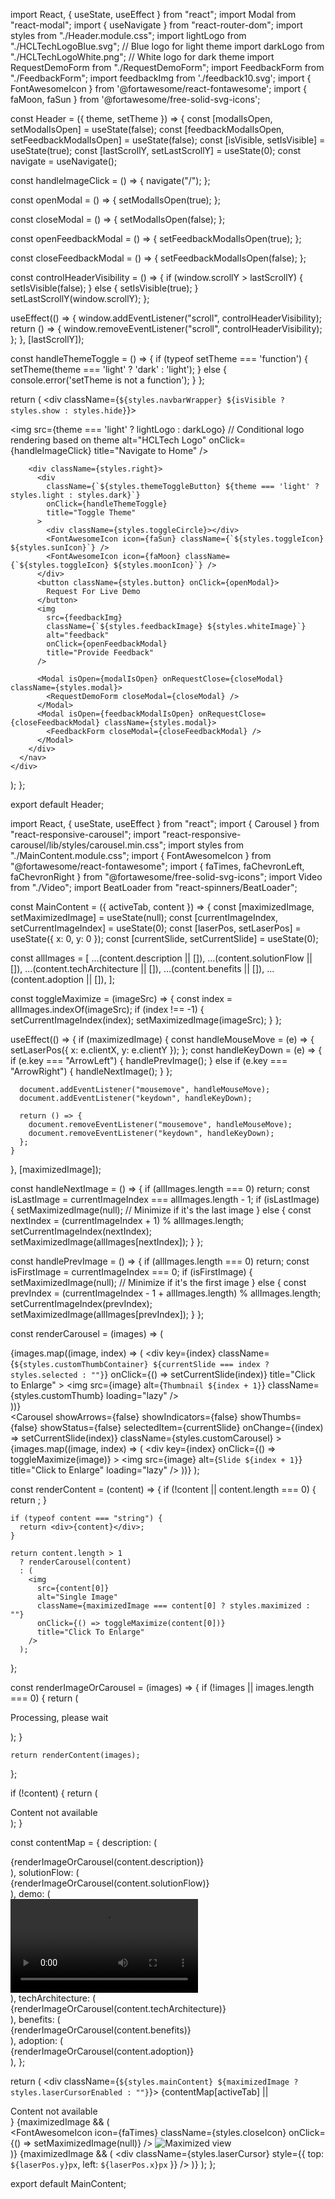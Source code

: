 import React, { useState, useEffect } from "react";
import Modal from "react-modal";
import { useNavigate } from "react-router-dom";
import styles from "./Header.module.css";
import lightLogo from "./HCLTechLogoBlue.svg"; // Blue logo for light theme
import darkLogo from "./HCLTechLogoWhite.png"; // White logo for dark theme
import RequestDemoForm from "./RequestDemoForm";
import FeedbackForm from "./FeedbackForm";
import feedbackImg from './feedback10.svg';
import { FontAwesomeIcon } from '@fortawesome/react-fontawesome';
import { faMoon, faSun } from '@fortawesome/free-solid-svg-icons';

const Header = ({ theme, setTheme }) => {
  const [modalIsOpen, setModalIsOpen] = useState(false);
  const [feedbackModalIsOpen, setFeedbackModalIsOpen] = useState(false);
  const [isVisible, setIsVisible] = useState(true);
  const [lastScrollY, setLastScrollY] = useState(0);
  const navigate = useNavigate();

  const handleImageClick = () => {
    navigate("/");
  };

  const openModal = () => {
    setModalIsOpen(true);
  };

  const closeModal = () => {
    setModalIsOpen(false);
  };

  const openFeedbackModal = () => {
    setFeedbackModalIsOpen(true);
  };

  const closeFeedbackModal = () => {
    setFeedbackModalIsOpen(false);
  };

  const controlHeaderVisibility = () => {
    if (window.scrollY > lastScrollY) {
      setIsVisible(false);
    } else {
      setIsVisible(true);
    }
    setLastScrollY(window.scrollY);
  };

  useEffect(() => {
    window.addEventListener("scroll", controlHeaderVisibility);
    return () => {
      window.removeEventListener("scroll", controlHeaderVisibility);
    };
  }, [lastScrollY]);

  const handleThemeToggle = () => {
    if (typeof setTheme === 'function') {
      setTheme(theme === 'light' ? 'dark' : 'light');
    } else {
      console.error('setTheme is not a function');
    }
  };

  return (
    <div className={`${styles.navbarWrapper} ${isVisible ? styles.show : styles.hide}`}>
      <nav className={styles.header}>
        <div className={styles.logo}>
          <img
            src={theme === 'light' ? lightLogo : darkLogo} // Conditional logo rendering based on theme
            alt="HCLTech Logo"
            onClick={handleImageClick}
            title="Navigate to Home"
          />
        </div>
        
        <div className={styles.right}>
          <div
            className={`${styles.themeToggleButton} ${theme === 'light' ? styles.light : styles.dark}`}
            onClick={handleThemeToggle}
            title="Toggle Theme"
          >
            <div className={styles.toggleCircle}></div>
            <FontAwesomeIcon icon={faSun} className={`${styles.toggleIcon} ${styles.sunIcon}`} />
            <FontAwesomeIcon icon={faMoon} className={`${styles.toggleIcon} ${styles.moonIcon}`} />
          </div>
          <button className={styles.button} onClick={openModal}>
            Request For Live Demo
          </button>
          <img
            src={feedbackImg}
            className={`${styles.feedbackImage} ${styles.whiteImage}`}
            alt="feedback"
            onClick={openFeedbackModal}
            title="Provide Feedback"
          />
          
          <Modal isOpen={modalIsOpen} onRequestClose={closeModal} className={styles.modal}>
            <RequestDemoForm closeModal={closeModal} />
          </Modal>
          <Modal isOpen={feedbackModalIsOpen} onRequestClose={closeFeedbackModal} className={styles.modal}>
            <FeedbackForm closeModal={closeFeedbackModal} />
          </Modal>
        </div>
      </nav>
    </div>
  );
};

export default Header;


import React, { useState, useEffect } from "react";
import { Carousel } from "react-responsive-carousel";
import "react-responsive-carousel/lib/styles/carousel.min.css";
import styles from "./MainContent.module.css";
import { FontAwesomeIcon } from "@fortawesome/react-fontawesome";
import { faTimes, faChevronLeft, faChevronRight } from "@fortawesome/free-solid-svg-icons";
import Video from "./Video";
import BeatLoader from "react-spinners/BeatLoader";

const MainContent = ({ activeTab, content }) => {
  const [maximizedImage, setMaximizedImage] = useState(null);
  const [currentImageIndex, setCurrentImageIndex] = useState(0);
  const [laserPos, setLaserPos] = useState({ x: 0, y: 0 });
  const [currentSlide, setCurrentSlide] = useState(0);

  const allImages = [
    ...(content.description || []),
    ...(content.solutionFlow || []),
    ...(content.techArchitecture || []),
    ...(content.benefits || []),
    ...(content.adoption || []),
  ];

  const toggleMaximize = (imageSrc) => {
    const index = allImages.indexOf(imageSrc);
    if (index !== -1) {
      setCurrentImageIndex(index);
      setMaximizedImage(imageSrc);
    }
  };

  useEffect(() => {
    if (maximizedImage) {
      const handleMouseMove = (e) => {
        setLaserPos({ x: e.clientX, y: e.clientY });
      };
      const handleKeyDown = (e) => {
        if (e.key === "ArrowLeft") {
          handlePrevImage();
        } else if (e.key === "ArrowRight") {
          handleNextImage();
        }
      };

      document.addEventListener("mousemove", handleMouseMove);
      document.addEventListener("keydown", handleKeyDown);

      return () => {
        document.removeEventListener("mousemove", handleMouseMove);
        document.removeEventListener("keydown", handleKeyDown);
      };
    }
  }, [maximizedImage]);

  const handleNextImage = () => {
    if (allImages.length === 0) return;
    const isLastImage = currentImageIndex === allImages.length - 1;
    if (isLastImage) {
      setMaximizedImage(null); // Minimize if it's the last image
    } else {
      const nextIndex = (currentImageIndex + 1) % allImages.length;
      setCurrentImageIndex(nextIndex);
      setMaximizedImage(allImages[nextIndex]);
    }
  };

  const handlePrevImage = () => {
    if (allImages.length === 0) return;
    const isFirstImage = currentImageIndex === 0;
    if (isFirstImage) {
      setMaximizedImage(null); // Minimize if it's the first image
    } else {
      const prevIndex = (currentImageIndex - 1 + allImages.length) % allImages.length;
      setCurrentImageIndex(prevIndex);
      setMaximizedImage(allImages[prevIndex]);
    }
  };

  const renderCarousel = (images) => (
    <div className={styles.carouselContainer}>
      <div className={styles.customThumbs}>
        {images.map((image, index) => (
          <div
            key={index}
            className={`${styles.customThumbContainer} ${currentSlide === index ? styles.selected : ""}`}
            onClick={() => setCurrentSlide(index)}
            title="Click to Enlarge"
          >
            <img
              src={image}
              alt={`Thumbnail ${index + 1}`}
              className={styles.customThumb}
              loading="lazy"
            />
          </div>
        ))}
      </div>
      <Carousel
        showArrows={false}
        showIndicators={false}
        showThumbs={false}
        showStatus={false}
        selectedItem={currentSlide}
        onChange={(index) => setCurrentSlide(index)}
        className={styles.customCarousel}
      >
        {images.map((image, index) => (
          <div
            key={index}
            onClick={() => toggleMaximize(image)}
          >
            <img src={image} alt={`Slide ${index + 1}`} title="Click to Enlarge" loading="lazy" />
          </div>
        ))}
      </Carousel>
    </div>
  );

  const renderContent = (content) => {
    if (!content || content.length === 0) {
      return <BeatLoader color="#5931d4" size={8} />;
    }

    if (typeof content === "string") {
      return <div>{content}</div>;
    }

    return content.length > 1
      ? renderCarousel(content)
      : (
        <img
          src={content[0]}
          alt="Single Image"
          className={maximizedImage === content[0] ? styles.maximized : ""}
          onClick={() => toggleMaximize(content[0])}
          title="Click To Enlarge"
        />
      );
  };

  const renderImageOrCarousel = (images) => {
    if (!images || images.length === 0) {
      return (
        <div className={styles.imageLoadingContainer}>
          <p className={styles.imageLoadingCaption}>Processing, please wait</p>
          <BeatLoader color="#5931d4" size={8} />
        </div>
      );
    }

    return renderContent(images);
  };

  if (!content) {
    return (
      <div className={styles.mainContent}>Content not available</div>
    );
  }

  const contentMap = {
    description: (
      <div className={styles.description}>
        {renderImageOrCarousel(content.description)}
      </div>
    ),
    solutionFlow: (
      <div className={styles.solution}>
        {renderImageOrCarousel(content.solutionFlow)}
      </div>
    ),
    demo: (
      <div className={styles.demo}>
        <Video src={content.demo} />
      </div>
    ),
    techArchitecture: (
      <div className={styles.architecture}>
        {renderImageOrCarousel(content.techArchitecture)}
      </div>
    ),
    benefits: (
      <div className={styles.benefits}>
        {renderImageOrCarousel(content.benefits)}
      </div>
    ),
    adoption: (
      <div className={styles.adoption}>
        {renderImageOrCarousel(content.adoption)}
      </div>
    ),
  };

  return (
    <div className={`${styles.mainContent} ${maximizedImage ? styles.laserCursorEnabled : ""}`}>
      {contentMap[activeTab] || <div>Content not available</div>}
      {maximizedImage && (
        <div className={styles.overlay}>
          <FontAwesomeIcon
            icon={faTimes}
            className={styles.closeIcon}
            onClick={() => setMaximizedImage(null)}
          />
          <img
            src={maximizedImage}
            alt="Maximized view"
            className={styles.maximizedImage}
          />
          <div className={styles.navigationButtons}>
            <FontAwesomeIcon icon={faChevronLeft} onClick={handlePrevImage} className={styles.navButton} title="Prev"/>
            <FontAwesomeIcon icon={faChevronRight} onClick={handleNextImage} className={styles.navButton} title="Next"/>
          </div>
        </div>
      )}
      {maximizedImage && (
        <div
          className={styles.laserCursor}
          style={{ top: `${laserPos.y}px`, left: `${laserPos.x}px` }}
        />
      )}
    </div>
  );
};

export default MainContent;
